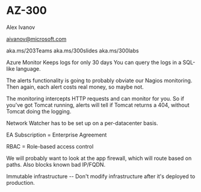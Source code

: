 # AZ-300

Alex Ivanov

aivanov@microsoft.com

aka.ms/203Teams
aka.ms/300slides
aka.ms/300labs

Azure Monitor Keeps logs for only 30 days You can query the logs in a
SQL-like language.

The alerts functionality is going to probably obviate our Nagios
monitoring.  Then again, each alert costs real money, so maybe not.

The monitoring intercepts HTTP requests and can monitor for you.  So if
you've got Tomcat running, alerts will tell if Tomcat returns a 404,
without Tomcat doing the logging.

Network Watcher has to be set up on a per-datacenter basis.

EA Subscription = Enterprise Agreement

RBAC = Role-based access control

We will probably want to look at the app firewall, which will route based
on paths.  Also blocks known bad IP/FQDN.

Immutable infrastructure -- Don't modify infrastructure after it's deployed
to production.
